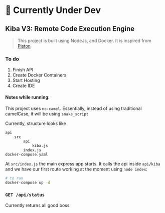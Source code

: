# 🚨 Currently Under Dev

## Kiba V3: Remote Code Execution Engine

> This project is built using NodeJs, and Docker. It is inspired from [Piston]()

### To do
1. Finish API
2. Create Docker Containers
3. Start Hosting
4. Create IDE


#### Notes while running:

This project uses `no-camel`. Essentially, instead of using traditional camelCase, it will be using `snake_script`

Currently, structure looks like

```
api
    src
        api
            kiba.js
        index.js
docker-compose.yaml
```

At `src/index.js` the main express app starts. It calls the api inside `api/kiba` and we have our first route working at the moment using `node index`:

```bash
# to run 
docker-compose up -d

```

### `GET /api/status`
Currently returns all good boss


